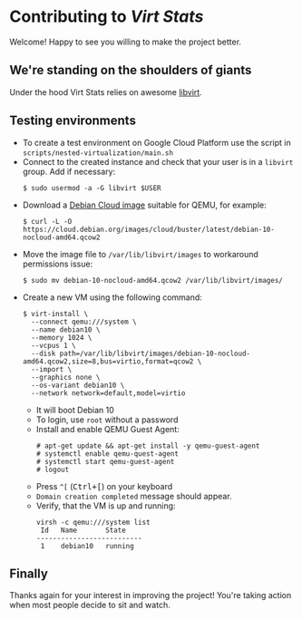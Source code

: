 # Contributing to _Virt Stats_

Welcome! Happy to see you willing to make the project better.

## We're standing on the shoulders of giants

Under the hood Virt Stats relies on awesome [libvirt](https://libvirt.org/).

## Testing environments

- To create a test environment on Google Cloud Platform use the script in `scripts/nested-virtualization/main.sh`
- Connect to the created instance and check that your user is in a `libvirt` group. Add if necessary:
    ```
    $ sudo usermod -a -G libvirt $USER
    ```
- Download a [Debian Cloud image](https://cloud.debian.org/images/cloud/) suitable for QEMU, for example:
    ```
    $ curl -L -O https://cloud.debian.org/images/cloud/buster/latest/debian-10-nocloud-amd64.qcow2
    ```
- Move the image file to `/var/lib/libvirt/images` to workaround permissions issue:
    ```
    $ sudo mv debian-10-nocloud-amd64.qcow2 /var/lib/libvirt/images/
    ```
- Create a new VM using the following command:
    ```
    $ virt-install \
      --connect qemu:///system \
      --name debian10 \
      --memory 1024 \
      --vcpus 1 \
      --disk path=/var/lib/libvirt/images/debian-10-nocloud-amd64.qcow2,size=8,bus=virtio,format=qcow2 \
      --import \
      --graphics none \
      --os-variant debian10 \
      --network network=default,model=virtio
    ```
  * It will boot Debian 10
  * To login, use `root` without a password
  * Install and enable QEMU Guest Agent:
      ```
      # apt-get update && apt-get install -y qemu-guest-agent
      # systemctl enable qemu-quest-agent
      # systemctl start qemu-guest-agent
      # logout
      ```
  * Press `^[` (<kbd>Ctrl+[</kbd>) on your keyboard
  * `Domain creation completed` message should appear.
  * Verify, that the VM is up and running:
      ```
      virsh -c qemu:///system list
       Id   Name       State
      --------------------------
       1    debian10   running
      ```

## Finally

Thanks again for your interest in improving the project! You're taking action
when most people decide to sit and watch.
